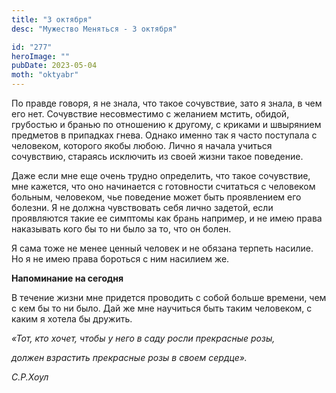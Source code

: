 ```yaml
---
title: "3 октября"
desc: "Мужество Меняться - 3 октября"

id: "277"
heroImage: ""
pubDate: 2023-05-04
moth: "oktyabr"
---
```


По правде говоря, я не знала, что такое сочувствие, зато я знала, в чем его
нет. Сочувствие несовместимо с желанием мстить, обидой, грубостью и бранью по
отношению к другому, с криками и швырянием предметов в припадках гнева. Однако
именно так я часто поступала с человеком, которого якобы любою. Лично я начала
учиться сочувствию, стараясь исключить из своей жизни такое поведение.

Даже если мне еще очень трудно определить, что такое сочувствие, мне кажется,
что оно начинается с готовности считаться с человеком больным, человеком, чье
поведение может быть проявлением его болезни. Я не должна чувствовать себя
лично задетой, если проявляются такие ее симптомы как брань например, и не
имею права наказывать кого бы то ни было за то, что он болен.

Я сама тоже не менее ценный человек и не обязана терпеть насилие. Но я не имею
права бороться с ним насилием же.

**Напоминание на сегодня**

В течение жизни мне придется проводить с собой больше времени, чем с кем бы то
ни было. Дай же мне научиться быть таким человеком, с каким я хотела бы
дружить.

_«Тот, кто хочет, чтобы у него в саду росли прекрасные розы,_

_должен взрастить прекрасные розы в своем сердце»._

_С.Р.Хоул_
